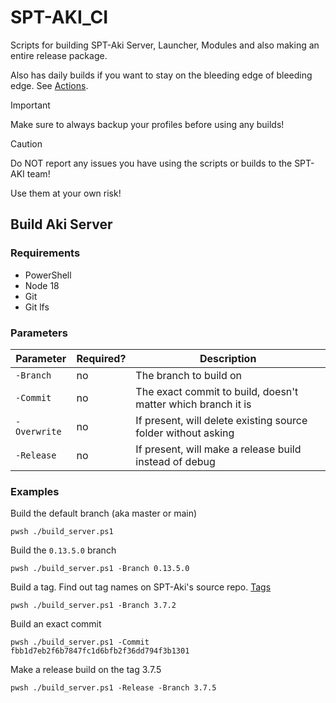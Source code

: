 # SPT-AKI_CI
Scripts for building SPT-Aki Server, Launcher, Modules and also making an entire release package.

Also has daily builds if you want to stay on the bleeding edge of bleeding edge. See [Actions](https://github.com/qe201020335/SPT-AKI_CI/actions).
> [!IMPORTANT] 
> Make sure to always backup your profiles before using any builds!

> [!CAUTION]
> Do NOT report any issues you have using the scripts or builds to the SPT-AKI team!
>
> Use them at your own risk!


## Build Aki Server
### Requirements
* PowerShell
* Node 18
* Git
* Git lfs
### Parameters
| Parameter | Required? | Description |
|----------|-----|-----|
| `-Branch` | no | The branch to build on |
| `-Commit` | no | The exact commit to build, doesn't matter which branch it is |
| `-Overwrite` | no | If present, will delete existing source folder without asking |
| `-Release` | no | If present, will make a release build instead of debug |
### Examples
Build the default branch (aka master or main)
```pwsh
pwsh ./build_server.ps1
```
Build the `0.13.5.0` branch
```pwsh
pwsh ./build_server.ps1 -Branch 0.13.5.0
```
Build a tag. Find out tag names on SPT-Aki's source repo. [Tags](https://dev.sp-tarkov.com/SPT-AKI/Server/tags) 
```pwsh
pwsh ./build_server.ps1 -Branch 3.7.2
```
Build an exact commit
```pwsh
pwsh ./build_server.ps1 -Commit fbb1d7eb2f6b7847fc1d6bfb2f36dd794f3b1301
```
Make a release build on the tag 3.7.5
```pwsh
pwsh ./build_server.ps1 -Release -Branch 3.7.5
```
